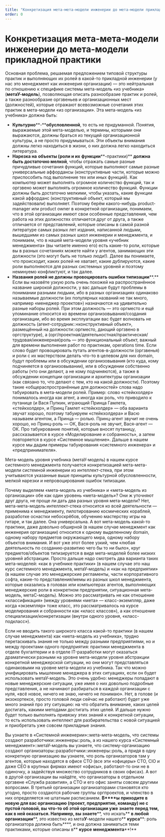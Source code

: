 ```yaml
---
title: "Конкретизация мета-мета-модели инженерии до мета-модели прикладной практики"
order: 0
---
```


# Конкретизация мета-мета-модели инженерии до мета-модели прикладной практики

Основная проблема, решаемая предложением типовой структуры практик и выполняющих их ролей в какой-то прикладной инженерии (у нас это менеджмент как инженерия организации) — это нейтральная по отношению к специфике системы мета-модель «из учебника» (**метаУ-модель**), позволяющая описать разнообразие практик и ролей, а также разнообразие оргзвеньев и организационных мест (должностей), которые отражают всевозможные сочетания этих практик в мета-модели «из организации». Эта мета-модель «из учебника» должна быть:

* **Культурно****-****обусловленной**, то есть не придуманной. Понятия, выражаемые этой мета-моделью, и термины, которыми они выражаются, должны браться из текущей организационной культуры, а не просто придумываться. Эти объекты внимания должны легко находиться в жизни, о них должна легко находиться литература.
* **Нарезка на** **объекты (роли и их** **функции****-практики)** **должна быть достаточно мелкой**, чтобы отражать самые разные причудливые сочетания функций, которые выполняют самые разные универсальные аффордансы (конструктивные части, которые можно приспособить под выполнение тех или иных функций). Как компьютер может выполнять огромное количество функций, так и оргзвено может выполнять огромное количество функций. Функции должны быть достаточно мелкими, чтобы указать, какие функции какой аффорданс (конструктивный объект, который мы задействовали) выполняет. Поэтому берём какого-нибудь product-manager или product owner в конкретной организации, понимаем, что в этой организации имеют свои особенные представления, чем работа на этих должностях отличается друг от друга, а также отличается от представлений, которые описаны в самой разной литературе самых разных лет издания, написанной людьми, вышедшими из самых разных школ инженерии и менеджмента, и понимаем, что в нашей мета-модели уровня «учебник менеджмента» (вы читаете именно его) есть какие-то роли, которые вы в разных сочетаниях можете найти у агентов, занимающих эти должности (это могут быть не только люди!). Далее вы понимаете, что происходит, каких ролей не хватает, какие дублируются, какие роли выполняются для разных системных уровней и поэтому неминуемо конфликтуют, и так далее.
* **Названия ролей не должны** **провоцировать ошибки типизации****.** Если вы назовёте узкую роль очень похожей на распространённое название широкой должности, у вас дальше будут проблемы в понимании разными людьми, ибо в разных организациях одинаково называемые должности (их популярных названий не так много, например «менеджер проектов») назначаются на удивительно разные наборы ролей. При этом должность — это оргместо и ещё упоминание относится ко времени организовывания/создания организации, ибо во время эксплуатации вас будет волновать не должность (агент-сотрудник::«конструктивный объект», размещённый на должности::оргместо, дающий оргзвено в оргструктуре), а (орг/проектная/деятельностная/практическая/трудовая/инженерная)роль — это функциональный объект, важный для времени выполнения работ по практикам, operations time. Если слово будет провоцировать путать агентов-в-должности (оргзвенья) и роли с их мастерством делать что-то в целевом для них domain, будут проблемы или в обсуждении организовывания (кто куда, кому подчиняется в организовывании), или в обсуждении собственно работы (что они делают, а не кому подчиняются), а также в обсуждении концепции организации и архитектуры организации (как связано то, что делают с тем, кто на какой должности). Поэтому такие «общераспространённые для должностей» слова надо табуировать в мета-модели ролей. Пример: слово «стейкхолдер» понималось иногда как агент, а иногда как роль, что приводило к путанице (и Вася Пупкин, играющий Принца Гамлета, «стейкхолдер», и Принц Гамлет «стейкхолдер» — оба варианта звучат хорошо, поэтому табуируем «стейкхолдера» и Васю называем агентом, а Принца — ролью. Принц-агент звучит не очень хорошо, но Принц-роль — ОК, Вася-роль не звучит, Вася-агент — ОК. Про табуирование понятий, которые вносят путаницу, рассказывается в курсе «Моделирование и собранность», а затем повторяется в курсе «Системное мышление». Дальше в нашем курсе мы дадим примеры табуирования «системного инженера» и «предпринимателя».

Мета-модель уровня учебника (метаУ-модель) в нашем курсе системного менеджмента получается конкретизацией мета-мета-модели системной инженерии из интеллект-стека, при этом учитываются указанные выше принципы культурной обусловленности, мелкой нарезки и непровоцирования ошибок типизации.

Почему выделяем «мета-модель из учебника» и «мета-модель из организации» обе как один уровень «мета-модель»? Они ж уточняют друг друга, не проще ли дать два разных уровня мета-модели? Нет, мета-мета-модель интеллект-стека относится ко всей деятельности — применима к менеджменту, пилотированию космических кораблей, разработке оснастки небоскрёбов, обучению мастерству игры на гитаре, и так далее. Она универсальна. А вот мета-модель какой-то практики, даже довольно обширной (в нашем случае менеджмент как инженерия организации) относится к одному выделенному domain, одному набору предметов окружающего мира, одному набору объектов внимания. И вот уже этот более узкий, чем «любая деятельность по созданию-развитию чего бы то ни было», круг предметов/объектов типизируется в виде мета-моделей более низких уровней абстракции. Просто дальше надо смотреть два варианта таких мета-моделей: «как в учебнике практики» (в нашем случае это наш курс системного менеджмента, метаУ-модель) и «как на предприятии» (в нашем случае это менеджерские регламенты, части корпоративного софта, какие-то представления/мемы из разных школ менеджмента, которые оказались в головах или компьютерах агентов, выполняющих менеджерские роли в конкретном предприятии, ситуационная мета-модель, метаС-модель). Можно это рассматривать не как отношение «классификация» (между уровнями «мета» — класс-экземпляр, даже когда «экземпляр» тоже класс, это рассматривалось на курсе моделирования и собранности как «класс классов»), а как отношение специализации/конкретизации (внутри одного уровня, «класс-подкласс»).

Если не вводить такого широкого класса какой-то практики (в нашем случае менеджмента) как «мета-модель из учебника», трудно перетаскивать знания не только между разными предприятиями, но и между проектами одного предприятия: практики менеджмента в отделе бухгалтерии и в отделе IT-разработки могут оказаться драматически разными на уровне мета-модели уровня абстракции конкретной менеджерской ситуации, но они могут представляться одинаковыми на уровне мета-модели из учебника. Так что можно унифицировать мышление менеджера в этих ситуациях, если он будет использовать метаУ-модель. Это очень удобно: менеджеры попадают в новые менеджерские ситуации, уже имея о них довольно подробные представления, а не начинают разбираться в каждой организации с нуля, «всё новое, ничего не знаю, ничего не понимаю». Нет, в голове (и экзокортексе, просто головой люди сейчас не работают) будет уже много знаний про эту ситуацию: на что обратить внимание, каких целей достигать, какими методами достигать этих целей. И дальше нужно будет только выполнять привязку этих знаний к конкретной ситуации, то есть использовать интеллект для разбирательства с новой ситуацией и приобретать уже совсем прикладные знания.

Вы узнаете в «Системной инженерии»::мета-мета-модель, что системы создают разработчики::инженеры::роль, а из нашего курса «Системный менеджмент»::метаУ-модель вы узнаете, что систему-организацию создают организаторы::разработчики::инженеры::роль, а придя в одну конкретную организацию вы узнаете, что роль организаторов там у агентов, которые находятся в офисе CTO (все эти «офицеры» СTO, CIO и даже CEO в крупных фирмах имеют «офисы», работают-то они не в одиночку, а задействуя множество сотрудников в своих офисах). А вот в другой организации вы найдёте, что организаторы в отдельном оргзвене «Служба развития», а CTO и его офис заняты совсем другими вопросами. В третьей организации организаторами становятся кто угодно, просто создаются рабочие группы оргпроектов, и членство в них определяется не штатным расписанием. **В****ы** **приходите в новую для вас организацию (проект, предприятие, команду) не с пустой головой, вы что-то об этой организации уже** **знаете** **перед тем, как в ней оказаться. Например, вы знаете****, что искать** **в любой организации****, это известно из мета****У****-модели нашего** **курса****: роль организатора должна быть****, и она должна заниматься теми практиками, которые описаны в** **курсе** **менеджмента****!**